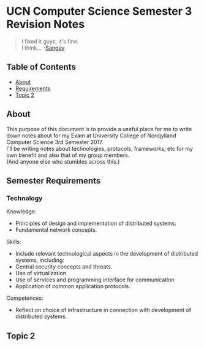 # UCN Computer Science Semester 3 Revision Notes

>I fixed it guys, it's fine.  
>I think... -[Sangey](https://github.com/SangeyLama)

## Table of Contents


* [About](#about)
* [Requirements](#semester-requirements)
* [Topic 2](#topic-2)

## About
This purpose of this document is to provide a useful place for me to write down
notes about for my Exam at University College of Nordjylland Computer Science 
3rd Semester 2017.  
I'll be writing notes about technologies, protocols, frameworks, etc 
for my own benefit and also that of my group members.  
(And anyone else who stumbles across this.) 

## Semester Requirements

### Technology  
Knowledge:  
* Principles of design and implementation of distributed systems.
* Fundamental network concepts.  
  
Skills:  
* Include relevant technological aspects in the development of distributed systems, including:
* Central security concepts and threats.
* Use of virtualization
* Use of services and programming interface for communication
* Application of common application protocols.  

Competences:  
* Reflect on choice of infrastructure in connection with development of distributed systems.


## Topic 2

